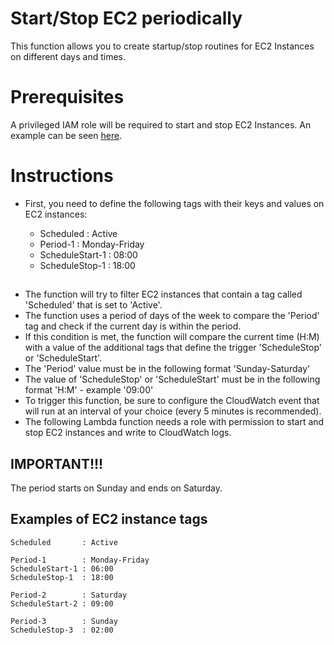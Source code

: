 # Start/Stop EC2 periodically

This function allows you to create startup/stop routines for EC2 Instances on different days and times.

# Prerequisites

A privileged IAM role will be required to start and stop EC2 Instances. An example can be seen [here](https://docs.aws.amazon.com/IAM/latest/UserGuide/reference_policies_examples_ec2-start-stop-match-tags.html).

# Instructions

- First, you need to define the following tags with their keys and values on EC2 instances:

    - Scheduled       : Active
    - Period-1        : Monday-Friday
    - ScheduleStart-1 : 08:00
    - ScheduleStop-1  : 18:00

##

- The function will try to filter EC2 instances that contain a tag called 'Scheduled' that is set to 'Active'.
- The function uses a period of days of the week to compare the 'Period' tag and check if the current day is within the period.
- If this condition is met, the function will compare the current time (H:M) with a value of the additional tags that define the trigger 'ScheduleStop' or 'ScheduleStart'.
- The 'Period' value must be in the following format 'Sunday-Saturday'
- The value of 'ScheduleStop' or 'ScheduleStart' must be in the following format 'H:M' - example '09:00'
- To trigger this function, be sure to configure the CloudWatch event that will run at an interval of your choice (every 5 minutes is recommended).
- The following Lambda function needs a role with permission to start and stop EC2 instances and write to CloudWatch logs.

## IMPORTANT!!!

The period starts on Sunday and ends on Saturday.

## Examples of EC2 instance tags

    Scheduled       : Active

    Period-1        : Monday-Friday
    ScheduleStart-1 : 06:00
    ScheduleStop-1  : 18:00

    Period-2        : Saturday
    ScheduleStart-2 : 09:00

    Period-3        : Sunday
    ScheduleStop-3  : 02:00